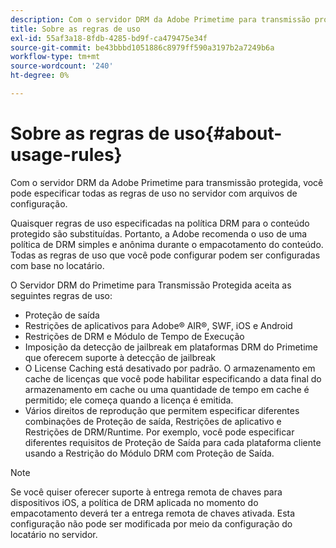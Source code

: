```yaml
---
description: Com o servidor DRM da Adobe Primetime para transmissão protegida, você pode especificar todas as regras de uso no servidor com arquivos de configuração.
title: Sobre as regras de uso
exl-id: 55af3a18-8fdb-4285-bd9f-ca479475e34f
source-git-commit: be43bbbd1051886c8979ff590a3197b2a7249b6a
workflow-type: tm+mt
source-wordcount: '240'
ht-degree: 0%

---
```


# Sobre as regras de uso{#about-usage-rules}

Com o servidor DRM da Adobe Primetime para transmissão protegida, você pode especificar todas as regras de uso no servidor com arquivos de configuração.

Quaisquer regras de uso especificadas na política DRM para o conteúdo protegido são substituídas. Portanto, a Adobe recomenda o uso de uma política de DRM simples e anônima durante o empacotamento do conteúdo. Todas as regras de uso que você pode configurar podem ser configuradas com base no locatário.

O Servidor DRM do Primetime para Transmissão Protegida aceita as seguintes regras de uso:

* Proteção de saída
* Restrições de aplicativos para Adobe® AIR®, SWF, iOS e Android
* Restrições de DRM e Módulo de Tempo de Execução
* Imposição da detecção de jailbreak em plataformas DRM do Primetime que oferecem suporte à detecção de jailbreak
* O License Caching está desativado por padrão. O armazenamento em cache de licenças que você pode habilitar especificando a data final do armazenamento em cache ou uma quantidade de tempo em cache é permitido; ele começa quando a licença é emitida.
* Vários direitos de reprodução que permitem especificar diferentes combinações de Proteção de saída, Restrições de aplicativo e Restrições de DRM/Runtime. Por exemplo, você pode especificar diferentes requisitos de Proteção de Saída para cada plataforma cliente usando a Restrição do Módulo DRM com Proteção de Saída.

>[!NOTE]
>
>Se você quiser oferecer suporte à entrega remota de chaves para dispositivos iOS, a política de DRM aplicada no momento do empacotamento deverá ter a entrega remota de chaves ativada. Esta configuração não pode ser modificada por meio da configuração do locatário no servidor.

